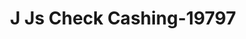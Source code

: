 ---
f_zip-code: 75090
f_state-code: TX
title: J Js Check Cashing-19797
f_phone: 903-868-3500
f_city-only: Sherman
f_address: 1620 Texoma Pkwy Sherman
f_location-unique-id: '19797'
slug: j-js-check-cashing-19797
updated-on: '2024-05-30T13:46:58.046Z'
created-on: '2024-05-30T13:36:59.803Z'
published-on: '2024-05-30T13:54:32.469Z'
f_city-state: cms/city/sherman-tx.md
f_company: cms/company/j-js-check-cashing.md
f_state: cms/state/texas.md
layout: '[payday-loan].html'
tags: payday-loan
---